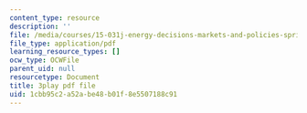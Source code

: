 ```yaml
---
content_type: resource
description: ''
file: /media/courses/15-031j-energy-decisions-markets-and-policies-spring-2012/1cbb95c2a52abe48b01f8e5507188c91_2oooMpS_3vg.pdf
file_type: application/pdf
learning_resource_types: []
ocw_type: OCWFile
parent_uid: null
resourcetype: Document
title: 3play pdf file
uid: 1cbb95c2-a52a-be48-b01f-8e5507188c91
---
```

